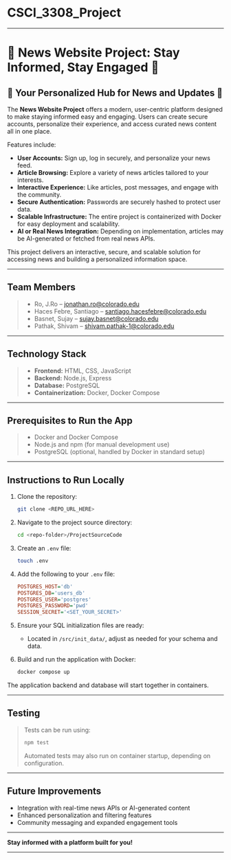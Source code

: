 # CSCI_3308_Project

---

# 📰 News Website Project: Stay Informed, Stay Engaged 📰

## 🌟 Your Personalized Hub for News and Updates 🌟

The **News Website Project** offers a modern, user-centric platform designed to make staying informed easy and engaging. Users can create secure accounts, personalize their experience, and access curated news content all in one place.

Features include:

* **User Accounts:** Sign up, log in securely, and personalize your news feed.
* **Article Browsing:** Explore a variety of news articles tailored to your interests.
* **Interactive Experience:** Like articles, post messages, and engage with the community.
* **Secure Authentication:** Passwords are securely hashed to protect user data.
* **Scalable Infrastructure:** The entire project is containerized with Docker for easy deployment and scalability.
* **AI or Real News Integration:** Depending on implementation, articles may be AI-generated or fetched from real news APIs.

This project delivers an interactive, secure, and scalable solution for accessing news and building a personalized information space.

---

##  Team Members

> * Ro, J.Ro – [jonathan.ro@colorado.edu](mailto:jonathan.ro@colorado.edu)
> * Haces Febre, Santiago – [santiago.hacesfebre@colorado.edu](mailto:santiago.hacesfebre@colorado.edu)
> * Basnet, Sujay – [sujay.basnet@colorado.edu](mailto:sujay.basnet@colorado.edu)
> * Pathak, Shivam – [shivam.pathak-1@colorado.edu](mailto:shivam.pathak-1@colorado.edu)

---

##  Technology Stack

> * **Frontend:** HTML, CSS, JavaScript
> * **Backend:** Node.js, Express
> * **Database:** PostgreSQL
> * **Containerization:** Docker, Docker Compose

---

## Prerequisites to Run the App

> * Docker and Docker Compose
> * Node.js and npm (for manual development use)
> * PostgreSQL (optional, handled by Docker in standard setup)

---

##  Instructions to Run Locally

1. Clone the repository:

   ```bash
   git clone <REPO_URL_HERE>
   ```

2. Navigate to the project source directory:

   ```bash
   cd <repo-folder>/ProjectSourceCode
   ```

3. Create an `.env` file:

   ```bash
   touch .env
   ```

4. Add the following to your `.env` file:

   ```ini
   POSTGRES_HOST='db'
   POSTGRES_DB='users_db'
   POSTGRES_USER='postgres'
   POSTGRES_PASSWORD='pwd'
   SESSION_SECRET='<SET_YOUR_SECRET>'
   ```

5. Ensure your SQL initialization files are ready:

   * Located in `/src/init_data/`, adjust as needed for your schema and data.

6. Build and run the application with Docker:

   ```bash
   docker compose up
   ```

The application backend and database will start together in containers.

---

##  Testing

> Tests can be run using:
>
> ```bash
> npm test
> ```
>
> Automated tests may also run on container startup, depending on configuration.

---

##  Future Improvements

* Integration with real-time news APIs or AI-generated content
* Enhanced personalization and filtering features
* Community messaging and expanded engagement tools

---

**Stay informed with a platform built for you!**

---
